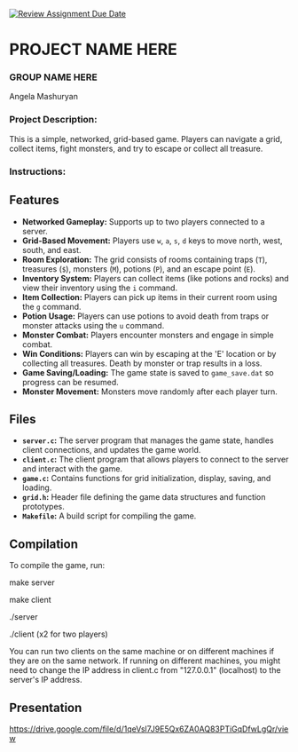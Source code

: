 [![Review Assignment Due Date](https://classroom.github.com/assets/deadline-readme-button-22041afd0340ce965d47ae6ef1cefeee28c7c493a6346c4f15d667ab976d596c.svg)](https://classroom.github.com/a/Vh67aNdh)
# PROJECT NAME HERE

### GROUP NAME HERE

Angela Mashuryan 

### Project Description:

This is a simple, networked, grid-based game. Players can navigate a grid, collect items, fight monsters, and try to escape or collect all treasure.
  
### Instructions:

## Features

*   **Networked Gameplay:** Supports up to two players connected to a server.
*   **Grid-Based Movement:** Players use `w`, `a`, `s`, `d` keys to move north, west, south, and east.
*   **Room Exploration:** The grid consists of rooms containing traps (`T`), treasures (`$`), monsters (`M`), potions (`P`), and an escape point (`E`).
*   **Inventory System:** Players can collect items (like potions and rocks) and view their inventory using the `i` command.
*   **Item Collection:** Players can pick up items in their current room using the `g` command.
*   **Potion Usage:** Players can use potions to avoid death from traps or monster attacks using the `u` command.
*   **Monster Combat:** Players encounter monsters and engage in simple combat.
*   **Win Conditions:** Players can win by escaping at the 'E' location or by collecting all treasures. Death by monster or trap results in a loss.
*   **Game Saving/Loading:** The game state is saved to `game_save.dat` so progress can be resumed.
*   **Monster Movement:** Monsters move randomly after each player turn.

## Files

*   **`server.c`:** The server program that manages the game state, handles client connections, and updates the game world.
*   **`client.c`:** The client program that allows players to connect to the server and interact with the game.
*   **`game.c`:** Contains functions for grid initialization, display, saving, and loading.
*   **`grid.h`:** Header file defining the game data structures and function prototypes.
*   **`Makefile`:** A build script for compiling the game.

## Compilation

To compile the game, run:

make server

make client

./server

./client (x2 for two players)

You can run two clients on the same machine or on different machines if they are on the same network. If running on different machines, you might need to change the IP address in client.c from "127.0.0.1" (localhost) to the server's IP address.

## Presentation

https://drive.google.com/file/d/1qeVsl7J9E5Qx6ZA0AQ83PTiGqDfwLgQr/view



